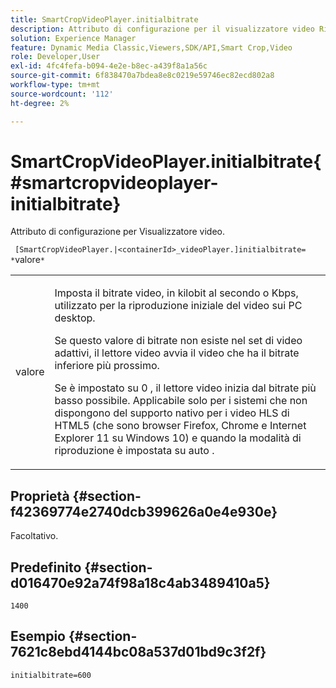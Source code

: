```yaml
---
title: SmartCropVideoPlayer.initialbitrate
description: Attributo di configurazione per il visualizzatore video Ritaglio avanzato.
solution: Experience Manager
feature: Dynamic Media Classic,Viewers,SDK/API,Smart Crop,Video
role: Developer,User
exl-id: 4fc4fefa-b094-4e2e-b8ec-a439f8a1a56c
source-git-commit: 6f838470a7bdea8e8c0219e59746ec82ecd802a8
workflow-type: tm+mt
source-wordcount: '112'
ht-degree: 2%

---
```


# SmartCropVideoPlayer.initialbitrate{#smartcropvideoplayer-initialbitrate}

Attributo di configurazione per Visualizzatore video.

` [SmartCropVideoPlayer.|<containerId>_videoPlayer.]initialbitrate= *`valore`*`

<table id="table_C616483932C2482CA9794DDD7313FD7C"> 
 <tbody> 
  <tr> 
   <td colname="col1"> <p> <span class="codeph"> valore </span> </p> </td> 
   <td colname="col2"> <p>Imposta il bitrate video, in kilobit al secondo o Kbps, utilizzato per la riproduzione iniziale del video sui PC desktop. </p> <p>Se questo valore di bitrate non esiste nel set di video adattivi, il lettore video avvia il video che ha il bitrate inferiore più prossimo. </p> <p>Se è impostato su <span class="codeph"> 0 </span>, il lettore video inizia dal bitrate più basso possibile. Applicabile solo per i sistemi che non dispongono del supporto nativo per i video HLS di HTML5 (che sono browser Firefox, Chrome e Internet Explorer 11 su Windows 10) e quando la modalità di riproduzione è impostata su <span class="codeph"> auto </span>. </p> </td> 
  </tr> 
 </tbody> 
</table>

## Proprietà {#section-f42369774e2740dcb399626a0e4e930e}

Facoltativo.

## Predefinito {#section-d016470e92a74f98a18c4ab3489410a5}

`1400`

## Esempio {#section-7621c8ebd4144bc08a537d01bd9c3f2f}

```
initialbitrate=600
```
